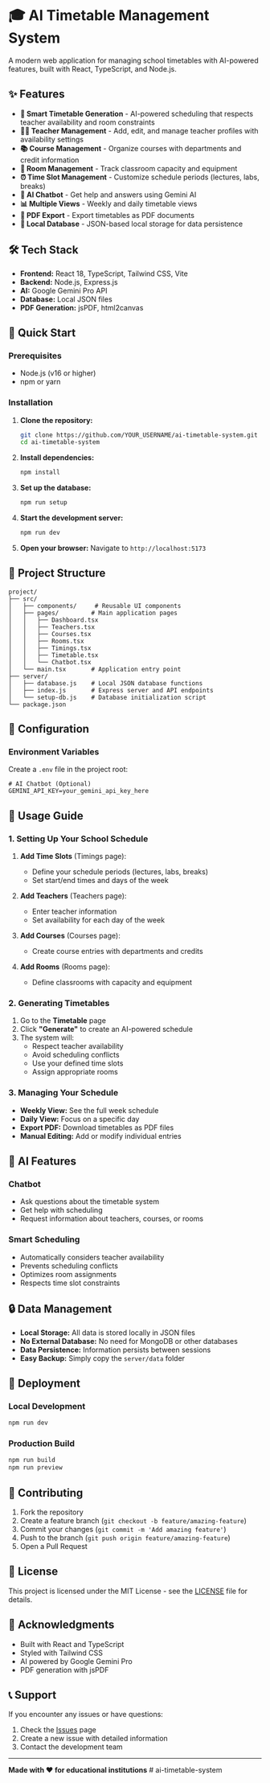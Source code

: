 # 🎓 AI Timetable Management System

A modern web application for managing school timetables with AI-powered features, built with React, TypeScript, and Node.js.

## ✨ Features

- **📅 Smart Timetable Generation** - AI-powered scheduling that respects teacher availability and room constraints
- **👨‍🏫 Teacher Management** - Add, edit, and manage teacher profiles with availability settings
- **📚 Course Management** - Organize courses with departments and credit information
- **🏢 Room Management** - Track classroom capacity and equipment
- **⏰ Time Slot Management** - Customize schedule periods (lectures, labs, breaks)
- **🤖 AI Chatbot** - Get help and answers using Gemini AI
- **📊 Multiple Views** - Weekly and daily timetable views
- **📄 PDF Export** - Export timetables as PDF documents
- **💾 Local Database** - JSON-based local storage for data persistence

## 🛠️ Tech Stack

- **Frontend:** React 18, TypeScript, Tailwind CSS, Vite
- **Backend:** Node.js, Express.js
- **AI:** Google Gemini Pro API
- **Database:** Local JSON files
- **PDF Generation:** jsPDF, html2canvas

## 🚀 Quick Start

### Prerequisites
- Node.js (v16 or higher)
- npm or yarn

### Installation

1. **Clone the repository:**
   ```bash
   git clone https://github.com/YOUR_USERNAME/ai-timetable-system.git
   cd ai-timetable-system
   ```

2. **Install dependencies:**
   ```bash
   npm install
   ```

3. **Set up the database:**
   ```bash
   npm run setup
   ```

4. **Start the development server:**
   ```bash
   npm run dev
   ```

5. **Open your browser:**
   Navigate to `http://localhost:5173`

## 📁 Project Structure

```
project/
├── src/
│   ├── components/     # Reusable UI components
│   ├── pages/         # Main application pages
│   │   ├── Dashboard.tsx
│   │   ├── Teachers.tsx
│   │   ├── Courses.tsx
│   │   ├── Rooms.tsx
│   │   ├── Timings.tsx
│   │   ├── Timetable.tsx
│   │   └── Chatbot.tsx
│   └── main.tsx       # Application entry point
├── server/
│   ├── database.js    # Local JSON database functions
│   ├── index.js       # Express server and API endpoints
│   └── setup-db.js    # Database initialization script
└── package.json
```

## 🔧 Configuration

### Environment Variables
Create a `.env` file in the project root:

```env
# AI Chatbot (Optional)
GEMINI_API_KEY=your_gemini_api_key_here
```

## 📖 Usage Guide

### 1. Setting Up Your School Schedule

1. **Add Time Slots** (Timings page):
   - Define your schedule periods (lectures, labs, breaks)
   - Set start/end times and days of the week

2. **Add Teachers** (Teachers page):
   - Enter teacher information
   - Set availability for each day of the week

3. **Add Courses** (Courses page):
   - Create course entries with departments and credits

4. **Add Rooms** (Rooms page):
   - Define classrooms with capacity and equipment

### 2. Generating Timetables

1. Go to the **Timetable** page
2. Click **"Generate"** to create an AI-powered schedule
3. The system will:
   - Respect teacher availability
   - Avoid scheduling conflicts
   - Use your defined time slots
   - Assign appropriate rooms

### 3. Managing Your Schedule

- **Weekly View:** See the full week schedule
- **Daily View:** Focus on a specific day
- **Export PDF:** Download timetables as PDF files
- **Manual Editing:** Add or modify individual entries

## 🤖 AI Features

### Chatbot
- Ask questions about the timetable system
- Get help with scheduling
- Request information about teachers, courses, or rooms

### Smart Scheduling
- Automatically considers teacher availability
- Prevents scheduling conflicts
- Optimizes room assignments
- Respects time slot constraints

## 🔒 Data Management

- **Local Storage:** All data is stored locally in JSON files
- **No External Database:** No need for MongoDB or other databases
- **Data Persistence:** Information persists between sessions
- **Easy Backup:** Simply copy the `server/data` folder

## 🚀 Deployment

### Local Development
```bash
npm run dev
```

### Production Build
```bash
npm run build
npm run preview
```

## 🤝 Contributing

1. Fork the repository
2. Create a feature branch (`git checkout -b feature/amazing-feature`)
3. Commit your changes (`git commit -m 'Add amazing feature'`)
4. Push to the branch (`git push origin feature/amazing-feature`)
5. Open a Pull Request

## 📝 License

This project is licensed under the MIT License - see the [LICENSE](LICENSE) file for details.

## 🙏 Acknowledgments

- Built with React and TypeScript
- Styled with Tailwind CSS
- AI powered by Google Gemini Pro
- PDF generation with jsPDF

## 📞 Support

If you encounter any issues or have questions:
1. Check the [Issues](https://github.com/YOUR_USERNAME/ai-timetable-system/issues) page
2. Create a new issue with detailed information
3. Contact the development team

---

**Made with ❤️ for educational institutions** #   a i - t i m e t a b l e - s y s t e m  
 